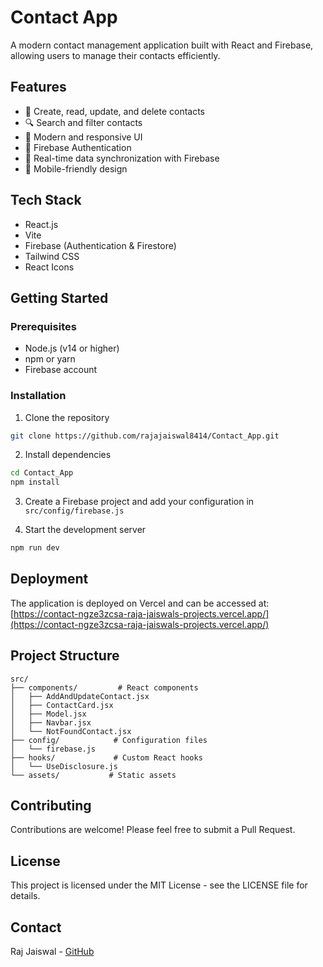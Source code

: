 # Contact App

A modern contact management application built with React and Firebase, allowing users to manage their contacts efficiently.

## Features

- 📱 Create, read, update, and delete contacts
- 🔍 Search and filter contacts
- 🎨 Modern and responsive UI
- 🔐 Firebase Authentication
- 💾 Real-time data synchronization with Firebase
- 📱 Mobile-friendly design

## Tech Stack

- React.js
- Vite
- Firebase (Authentication & Firestore)
- Tailwind CSS
- React Icons

## Getting Started

### Prerequisites

- Node.js (v14 or higher)
- npm or yarn
- Firebase account

### Installation

1. Clone the repository

```bash
git clone https://github.com/rajajaiswal8414/Contact_App.git
```

2. Install dependencies

```bash
cd Contact_App
npm install
```

3. Create a Firebase project and add your configuration in `src/config/firebase.js`

4. Start the development server

```bash
npm run dev
```

## Deployment

The application is deployed on Vercel and can be accessed at: [https://contact-ngze3zcsa-raja-jaiswals-projects.vercel.app/](https://contact-ngze3zcsa-raja-jaiswals-projects.vercel.app/)

## Project Structure

```
src/
├── components/         # React components
│   ├── AddAndUpdateContact.jsx
│   ├── ContactCard.jsx
│   ├── Model.jsx
│   ├── Navbar.jsx
│   └── NotFoundContact.jsx
├── config/            # Configuration files
│   └── firebase.js
├── hooks/             # Custom React hooks
│   └── UseDisclosure.js
└── assets/           # Static assets
```

## Contributing

Contributions are welcome! Please feel free to submit a Pull Request.

## License

This project is licensed under the MIT License - see the LICENSE file for details.

## Contact

Raj Jaiswal - [GitHub](https://github.com/rajajaiswal8414)
